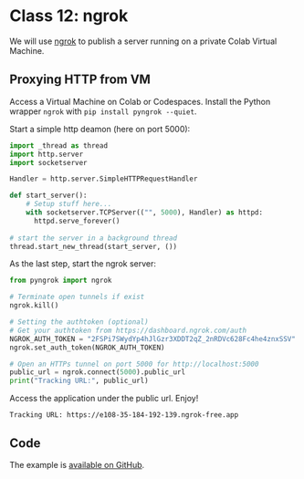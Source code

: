 # Class 12: ngrok

We will use [ngrok]() to publish a server running on a private Colab Virtual Machine.

## Proxying HTTP from VM

Access a Virtual Machine on Colab or Codespaces. Install the Python wrapper `ngrok` with `pip install pyngrok --quiet`. 

Start a simple http deamon (here on port 5000):
```python
import _thread as thread
import http.server
import socketserver

Handler = http.server.SimpleHTTPRequestHandler

def start_server():
    # Setup stuff here...
    with socketserver.TCPServer(("", 5000), Handler) as httpd:
      httpd.serve_forever()
    
# start the server in a background thread
thread.start_new_thread(start_server, ())
```

As the last step, start the ngrok server:
```python
from pyngrok import ngrok

# Terminate open tunnels if exist
ngrok.kill()

# Setting the authtoken (optional)
# Get your authtoken from https://dashboard.ngrok.com/auth
NGROK_AUTH_TOKEN = "2FSPi7SWydYp4hJlGzr3XDDT2qZ_2nRDVc628Fc4he4znxSSV"
ngrok.set_auth_token(NGROK_AUTH_TOKEN)

# Open an HTTPs tunnel on port 5000 for http://localhost:5000
public_url = ngrok.connect(5000).public_url
print("Tracking URL:", public_url)
```
Access the application under the public url. Enjoy!
```console
Tracking URL: https://e108-35-184-192-139.ngrok-free.app
```

## Code

The example is [available on GitHub](https://colab.research.google.com/gist/maciejskorski/b6185a0f1a48abbc63e3a82b89a86b42/nginx-demo.ipynb).
